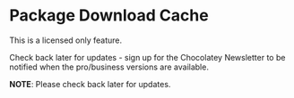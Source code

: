 # Package Download Cache

This is a licensed only feature.

Check back later for updates - sign up for the Chocolatey Newsletter to be notified when the pro/business versions are available.

**NOTE**: Please check back later for updates.